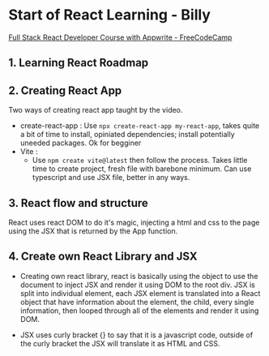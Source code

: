 # Start of React Learning - Billy
[Full Stack React Developer Course with Appwrite - FreeCodeCamp](https://youtu.be/Bvwq_S0n2pk)
## 1. Learning React Roadmap

## 2. Creating React App
Two ways of creating react app taught by the video.
- create-react-app : 
    Use `npx create-react-app my-react-app`, takes quite a bit of time to install, opiniated dependencies; install potentially uneeded packages. Ok for begginer
- Vite :
    - Use `npm create vite@latest` then follow the process. Takes little time to create project, fresh file with barebone minimum. Can use typescript and use JSX file, better in any ways.

## 3. React flow and structure
React uses react DOM to do it's magic, injecting a html and css to the page using the JSX that is returned by the App function. 

## 4. Create own React Library and JSX
- Creating own react library, react is basically using the object to use the document to inject JSX and render it using DOM to the root div. JSX is split into individual element, each JSX element is translated into a React object that have information about the element, the child, every single information, then looped through all of the elements and render it using DOM. 

- JSX uses curly bracket {} to say that it is a javascript code, outside of the curly bracket the JSX will translate it as HTML and CSS.